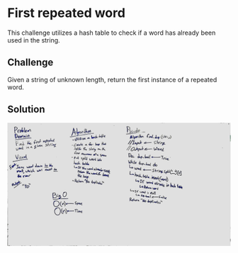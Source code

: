 # First repeated word
This challenge utilizes a hash table to check if a word has already been used in the string.

## Challenge
Given a string of unknown length, return the first instance of a repeated word.


## Solution
![Whiteboarding](../../assets/31_repeated_word.jpg)

